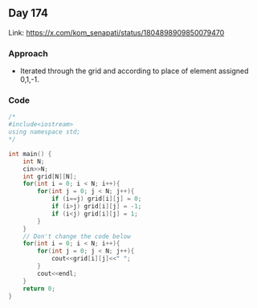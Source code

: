 ## Day 174

Link: https://x.com/kom_senapati/status/1804898909850079470

### Approach

- Iterated through the grid and according to place of element assigned 0,1,-1.

### Code

```cpp
/*
#include<iostream>
using namespace std;
*/

int main() {
    int N;
    cin>>N;
    int grid[N][N];
    for(int i = 0; i < N; i++){
        for(int j = 0; j < N; j++){
            if (i==j) grid[i][j] = 0;
            if (i>j) grid[i][j] = -1;
            if (i<j) grid[i][j] = 1;
        }    
    }
    // Don't change the code below
    for(int i = 0; i < N; i++){
        for(int j = 0; j < N; j++){
            cout<<grid[i][j]<<" ";
        }    
        cout<<endl;
    }
    return 0;
}
```
